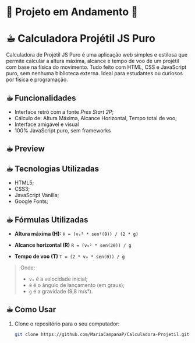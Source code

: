 # 🚧 Projeto em Andamento 🚧

# ☕︎ Calculadora Projétil JS Puro

Calculadora de Projétil JS Puro é uma aplicação web simples e estilosa que permite calcular a altura máxima, alcance e tempo de voo de um projétil com base na física do movimento. Tudo feito com HTML, CSS e JavaScript puro, sem nenhuma biblioteca externa. Ideal para estudantes ou curiosos por física e programação.

## ☕︎ Funcionalidades

- Interface retrô com a fonte *Pres Start 2P*;
- Cálculo de: Altura Máxima, Alcance Horizontal, Tempo total de voo;
- Interface amigável e visual
- 100% JavaScript puro, sem frameworks

## ☕︎ Preview

## ☕︎ Tecnologias Utilizadas 

- HTML5;
- CSS3;
- JavaScript Vanilla;
- Google Fonts;

## ☕︎ Fórmulas Utilizadas

- **Altura máxima (H):**
  `H = (v₀² * sen²(θ)) / (2 * g)`

- **Alcance horizontal (R)**
  `R = (v₀² * sen(2θ)) / g`

- **Tempo de voo (T)**
  `T = (2 * v₀ * sen(θ)) / g`

> Onde:
>  - `v₀` é a velocidade inicial;
>  - `θ` é o ângulo de lançamento (em graus);
>  - `g` é a gravidade (9,8 m/s²).

## ☕︎ Como Usar

1. Clone o repositório para o seu computador:

   ```bash
   git clone https://github.com/MariaCampanaP/Calculadora-Projetil.git




